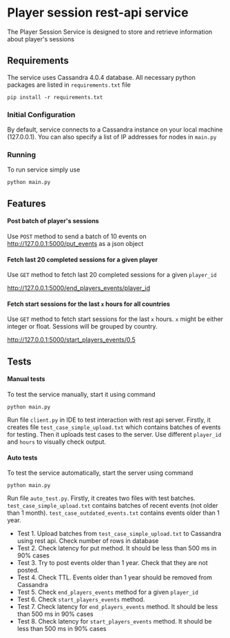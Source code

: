 # Player session rest-api service

The Player Session Service is designed to store and retrieve information about
player's sessions

## Requirements
The service uses Cassandra 4.0.4 database. All necessary python packages are
listed in `requirements.txt` file

```shell
pip install -r requirements.txt
```

### Initial Configuration

By default, service connects to a Cassandra instance on your local machine
(127.0.0.1). You can also specify a list of IP addresses for nodes in `main.py`

### Running

To run service simply use

```shell
python main.py
```


## Features

#### Post batch of player's sessions
Use `POST` method to send a batch of 10 events on http://127.0.0.1:5000/put_events
as a json object

#### Fetch last 20 completed sessions for a given player
Use `GET` method to fetch last 20 completed sessions for a given `player_id`

http://127.0.0.1:5000/end_players_events/player_id

#### Fetch start sessions for the last `x` hours for all countries
Use `GET` method to fetch start sessions for the last `x` hours. `x` might be
either integer or float. Sessions will be grouped by country.

http://127.0.0.1:5000/start_players_events/0.5

## Tests
#### Manual tests
To test the service manually, start it using command
```shell
python main.py
```
Run file `client.py` in IDE to test interaction with rest api server. Firstly,
it creates file `test_case_simple_upload.txt` which contains batches of events
for testing. Then it uploads test cases to the server. Use
different `player_id` and `hours` to visually check output.
#### Auto tests
To test the service automatically, start the server using command
```shell
python main.py
```
Run file `auto_test.py`. Firstly, it creates two files with test batches.
`test_case_simple_upload.txt` contains batches of recent events (not older than
1 month).
`test_case_outdated_events.txt` contains events older than 1 year.
* Test 1. Upload batches from `test_case_simple_upload.txt` to Cassandra
using rest api. Check number of rows in database
* Test 2. Check latency for put method. It should be less than 500 ms in 90%
cases
* Test 3. Try to post events older than 1 year. Check that they are not posted.
* Test 4. Check TTL. Events older than 1 year should be removed from Cassandra
* Test 5. Check `end_players_events` method for a given `player_id`
* Test 6. Check `start_players_events` method. 
* Test 7. Check latency for `end_players_events` method. It should be less
than 500 ms in 90% cases
* Test 8. Check latency for `start_players_events` method. It should be less
than 500 ms in 90% cases
